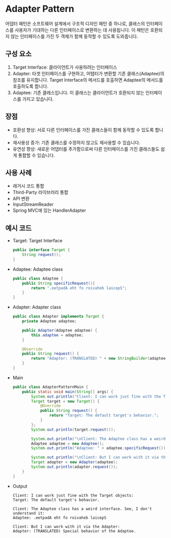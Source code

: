 # Adapter Pattern
어댑터 패턴은 소프트웨어 설계에서 구조적 디자인 패턴 중 하나로, 클래스의 인터페이스를 사용자가 기대하는 다른 인터페이스로 변환하는 데 사용됩니다.
이 패턴은 호환되지 않는 인터페이스를 가진 두 객체가 함께 동작할 수 있도록 도와줍니다.

## 구성 요소
1. Target Interface: 클라이언트가 사용하려는 인터페이스
2. Adapter: 타겟 인터페이스를 구현하고, 어탭터가 변환할 기존 클래스(Adaptee)의 참조를 유지합니다. Target Interface의 메서드를 호출하면 Adaptee의 메서드를 호출하도록 합니다.
3. Adaptee: 기존 클래스입니다. 이 클래스는 클라이언트가 호환되지 않는 인터페이스를 가지고 있습니다.

## 장점
* 호환성 향상: 서로 다른 인터페이스를 가진 클래스들이 함께 동작할 수 있도록 합니다.
* 재사용성 증가: 기존 클래스를 수정하지 않고도 재사용할 수 있습니다.
* 유연성 향상: 새로운 어댑터를 추가함으로써 다른 인터페이스를 가진 클래스들도 쉽게 통합할 수 있습니다.

## 사용 사례
* 래거시 코드 통합
* Third-Party 라이브러리 통합
* API 변환
* InputStreamReader
* Spring MVC에 있는 HandlerAdapter

## 예시 코드
* Target: Target Interface
    ```java
    public interface Target {
        String request();
    }
    ```
  
* Adaptee: Adaptee class
    ```java
    public class Adaptee {
        public String specificRequest(){
            return ".eetpadA eht fo roivaheb laicepS";
        }
    }
    ```
  
* Adapter: Adapter class
    ```java
    public class Adapter implements Target {
        private Adaptee adaptee;
    
        public Adapter(Adaptee adaptee) {
            this.adaptee = adaptee;
        }
    
        @Override
        public String request() {
            return "Adapter: (TRANSLATED) " + new StringBuilder(adaptee.specificRequest()).reverse().toString();
        }
    }
    ```
  
* Main
  ```java
  public class AdapterPatternMain {
      public static void main(String[] args) {
          System.out.println("Client: I can work just fine with the Target objects:");
          Target target = new Target() {
              @Override
              public String request() {
                  return "Target: The default target's behavior.";
              }
          };
          System.out.println(target.request());
  
          System.out.println("\nClient: The Adaptee class has a weird interface. See, I don't understand it:");
          Adaptee adaptee = new Adaptee();
          System.out.println("Adaptee: " + adaptee.specificRequest());
  
          System.out.println("\nClient: But I can work with it via the Adapter:");
          Target adapter = new Adapter(adaptee);
          System.out.println(adapter.request());
      }
  }
  ```
  
* Output
  ```shell
  Client: I can work just fine with the Target objects:
  Target: The default target's behavior.
  
  Client: The Adaptee class has a weird interface. See, I don't understand it:
  Adaptee: .eetpadA eht fo roivaheb laicepS
  
  Client: But I can work with it via the Adapter:
  Adapter: (TRANSLATED) Special behavior of the Adaptee.
  ```